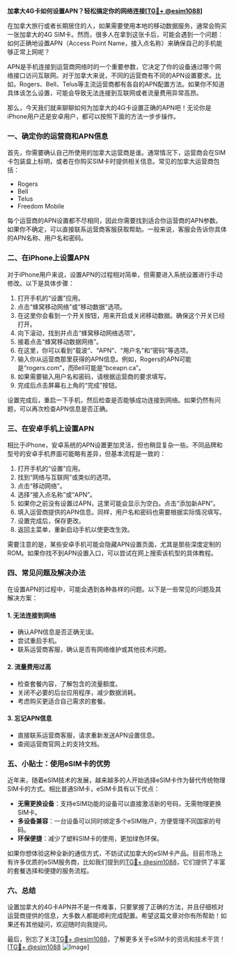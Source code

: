 **加拿大4G卡如何设置APN？轻松搞定你的网络连接[[TG💪+ @esim1088](https://t.me/s/esim1088)]**

在加拿大旅行或者长期居住的人，如果需要使用本地的移动数据服务，通常会购买一张加拿大的4G SIM卡。然而，很多人在拿到这张卡后，可能会遇到一个问题：如何正确地设置APN（Access Point Name，接入点名称）来确保自己的手机能够正常上网呢？

APN是手机连接到运营商网络时的一个重要参数，它决定了你的设备通过哪个网络接口访问互联网。对于加拿大来说，不同的运营商有不同的APN设置要求。比如，Rogers、Bell、Telus等主流运营商都有各自的APN配置方法。如果你不知道具体该怎么设置，可能会导致无法连接到互联网或者流量费用异常高昂。

那么，今天我们就来聊聊如何为加拿大的4G卡设置正确的APN吧！无论你是iPhone用户还是安卓用户，都可以按照下面的方法一步步操作。

### **一、确定你的运营商和APN信息**

首先，你需要确认自己所使用的加拿大运营商是谁。通常情况下，运营商会在SIM卡包装盒上标明，或者在你购买SIM卡时提供相关信息。常见的加拿大运营商包括：

- Rogers
- Bell
- Telus
- Freedom Mobile

每个运营商的APN设置都不尽相同，因此你需要找到适合你运营商的APN参数。如果你不确定，可以直接联系运营商客服获取帮助。一般来说，客服会告诉你具体的APN名称、用户名和密码。

### **二、在iPhone上设置APN**

对于iPhone用户来说，设置APN的过程相对简单，但需要进入系统设置进行手动修改。以下是具体步骤：

1. 打开手机的“设置”应用。
2. 点击“蜂窝移动网络”或“移动数据”选项。
3. 在这里你会看到一个开关按钮，用来开启或关闭移动数据。确保这个开关已经打开。
4. 向下滚动，找到并点击“蜂窝移动网络选项”。
5. 接着点击“蜂窝移动数据网络”。
6. 在这里，你可以看到“载波”、“APN”、“用户名”和“密码”等选项。
7. 输入你从运营商那里获得的APN信息。例如，Rogers的APN可能是“rogers.com”，而Bell可能是“bceapn.ca”。
8. 如果需要输入用户名和密码，请根据运营商的要求填写。
9. 完成后点击屏幕右上角的“完成”按钮。

设置完成后，重启一下手机，然后检查是否能够成功连接到网络。如果仍然有问题，可以再次检查APN信息是否正确。

### **三、在安卓手机上设置APN**

相比于iPhone，安卓系统的APN设置更加灵活，但也稍显复杂一些。不同品牌和型号的安卓手机界面可能略有差异，但基本流程是一致的：

1. 打开手机的“设置”应用。
2. 找到“网络与互联网”或类似的选项。
3. 点击“移动网络”。
4. 选择“接入点名称”或“APN”。
5. 如果你之前没有设置过APN，这里可能会显示为空白。点击“添加新APN”。
6. 填入运营商提供的APN信息。同样，用户名和密码也需要根据实际情况填写。
7. 设置完成后，保存更改。
8. 返回主菜单，重新启动手机以使更改生效。

需要注意的是，某些安卓手机可能会隐藏APN设置页面，尤其是那些深度定制的ROM。如果你找不到APN设置入口，可以尝试在网上搜索该机型的具体教程。

### **四、常见问题及解决办法**

在设置APN的过程中，可能会遇到各种各样的问题。以下是一些常见的问题及其解决方案：

#### 1. **无法连接到网络**
   - 确认APN信息是否正确无误。
   - 尝试重启手机。
   - 联系运营商客服，确认是否有网络维护或其他技术问题。

#### 2. **流量费用过高**
   - 检查套餐内容，了解包含的流量额度。
   - 关闭不必要的后台应用程序，减少数据消耗。
   - 考虑购买更适合自己需求的套餐。

#### 3. **忘记APN信息**
   - 直接联系运营商客服，请求重新发送APN设置信息。
   - 查阅运营商官网上的支持文档。

### **五、小贴士：使用eSIM卡的优势**

近年来，随着eSIM技术的发展，越来越多的人开始选择eSIM卡作为替代传统物理SIM卡的方式。相比普通SIM卡，eSIM卡具有以下优点：

- **无需更换设备**：支持eSIM功能的设备可以直接激活新的号码，无需物理更换SIM卡。
- **多设备兼容**：一台设备可以同时绑定多个eSIM账户，方便管理不同国家的号码。
- **环保便捷**：减少了塑料SIM卡的使用，更加绿色环保。

如果你想体验这种全新的通信方式，不妨试试加拿大的eSIM卡产品。目前市场上有许多优质的eSIM服务商，比如我们提到的[TG💪+ @esim1088](https://t.me/s/esim1088)，它们提供了丰富的套餐选择和便捷的服务流程。

### **六、总结**

设置加拿大的4G卡APN并不是一件难事，只要掌握了正确的方法，并且仔细核对运营商提供的信息，大多数人都能顺利完成配置。希望这篇文章对你有所帮助！如果还有其他疑问，欢迎随时向我提问。

最后，别忘了关注[TG💪+ @esim1088](https://t.me/s/esim1088)，了解更多关于eSIM卡的资讯和技术干货！[[TG💪+ @esim1088](https://t.me/s/esim1088) ![Image](https://i.postimg.cc/4NQfJmqS/Snipaste-2025-05-13-00-14-12.png)]